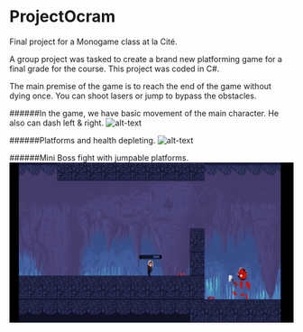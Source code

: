 # ProjectOcram

Final project for a Monogame class at la Cité. 

A group project was tasked to create a brand new platforming game for a final grade for the course. This project was coded in C#.

The main premise of the game is to reach the end of the game without dying once. You can shoot lasers or jump to bypass the obstacles.

######In the game, we have basic movement of the main character. He also can dash left & right. 
![alt-text](ReadMe_GifsFolder/1.gif)

######Platforms and health depleting.
![alt-text](ReadMe_GifsFolder/2.gif)

######Mini Boss fight with jumpable platforms.
![alt-text](ReadMe_GifsFolder/3.gif)
